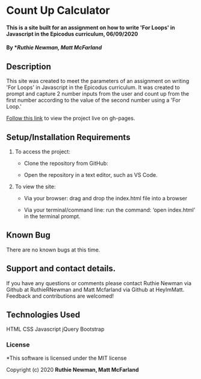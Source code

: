 # Count Up Calculator

#### This is a site built for an assignment on how to write 'For Loops' in Javascript in the Epicodus curriculum, 06/09/2020

#### By **Ruthie Newman, Matt McFarland*

## Description

This site was created to meet the parameters of an assignment on writing 'For Loops' in Javascript in the Epicodus curriculum. It was created to prompt and capture 2 number inputs from the user and count up from the first number according to the value of the second number using a 'For Loop.'

[Follow this link](https://ruthiernewman.github.io/count-up-to) to view the project live on gh-pages.

## Setup/Installation Requirements

1. To access the project:

    * Clone the repository from GitHub: 

    * Open the repository in a text editor, such as VS Code. 

2. To view the site:

    * Via your browser: drag and drop the index.html file into a browser

    * Via your terminal/command line: run the command: ‘open index.html’ in the terminal prompt. 

## Known Bug

There are no known bugs at this time. 

## Support and contact details.

If you have any questions or comments please contact Ruthie Newman via Github at RuthieRNewman and Matt Mcfarland via Github at HeyImMatt. Feedback and contributions are welcomed!

## Technologies Used

HTML
CSS
Javascript
jQuery
Bootstrap

### License

*This software is licensed under the MIT license

Copyright (c) 2020 **Ruthie Newman, Matt McFarland**